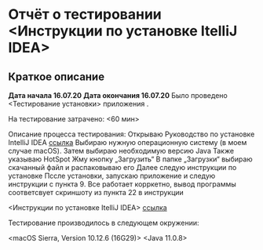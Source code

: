 # Отчёт о тестировании <Инструкции по установке ItelliJ IDEA>
## Краткое описание

**Дата начала 16.07.20**
**Дата окончания 16.07.20**
Было проведено <Тестирование установки> приложения .

На тестирование затрачено: <60 мин>

Описание процесса тестирования:
Открываю Руководство по установке IntelliJ IDEA [ссылка](https://github.com/netology-code/javaqa-homeworks/blob/master/intro/idea.md)
Выбираю нужную операционную систему (в моем случае macOS).
Затем выбираю необходимую версию Java
Также указываю HotSpot
Жму кнопку „Загрузить“
В папке „Загрузки“ выбираю скачанный файл и распаковываю его
Далее следую инструкции по установке
Пссле установки, запускаю приложение и следую инструкции с пункта 9.
Все работает корркетно, вывод программы соответсвует скриншоту из пункта 22 в инструкции



<Инструкции по установке ItelliJ IDEA> [ссылка](https://github.com/netology-code/javaqa-homeworks/blob/master/intro/idea.md)

Тестирование производилось в следующем окружении:

<macOS Sierra, Version 10.12.6 (16G29)>
<Java 11.0.8>

